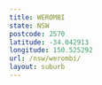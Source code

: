 ```yaml
---
title: WEROMBI
state: NSW
postcode: 2570
latitude: -34.042913
longitude: 150.525292
url: /nsw/werombi/
layout: suburb
---
```

